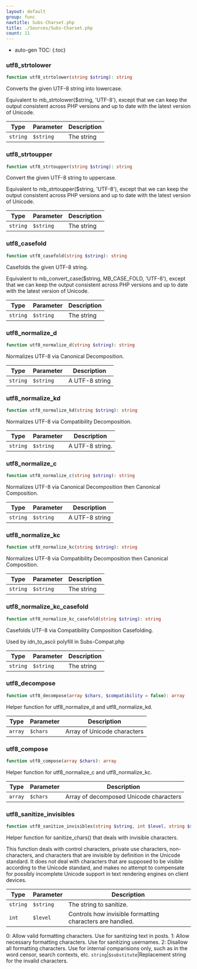```yaml
---
layout: default
group: func
navtitle: Subs-Charset.php
title: ./Sources/Subs-Charset.php
count: 11
---
```

* auto-gen TOC:
{:toc}
### utf8_strtolower

```php
function utf8_strtolower(string $string): string
```
Converts the given UTF-8 string into lowercase.

Equivalent to mb_strtolower($string, 'UTF-8'), except that we can keep the
output consistent across PHP versions and up to date with the latest version
of Unicode.

Type|Parameter|Description
---|---|---
`string`|`$string`|The string

### utf8_strtoupper

```php
function utf8_strtoupper(string $string): string
```
Convert the given UTF-8 string to uppercase.

Equivalent to mb_strtoupper($string, 'UTF-8'), except that we can keep the
output consistent across PHP versions and up to date with the latest version
of Unicode.

Type|Parameter|Description
---|---|---
`string`|`$string`|The string

### utf8_casefold

```php
function utf8_casefold(string $string): string
```
Casefolds the given UTF-8 string.

Equivalent to mb_convert_case($string, MB_CASE_FOLD, 'UTF-8'), except that
we can keep the output consistent across PHP versions and up to date with
the latest version of Unicode.

Type|Parameter|Description
---|---|---
`string`|`$string`|The string

### utf8_normalize_d

```php
function utf8_normalize_d(string $string): string
```
Normalizes UTF-8 via Canonical Decomposition.



Type|Parameter|Description
---|---|---
`string`|`$string`|A UTF-8 string

### utf8_normalize_kd

```php
function utf8_normalize_kd(string $string): string
```
Normalizes UTF-8 via Compatibility Decomposition.



Type|Parameter|Description
---|---|---
`string`|`$string`|A UTF-8 string.

### utf8_normalize_c

```php
function utf8_normalize_c(string $string): string
```
Normalizes UTF-8 via Canonical Decomposition then Canonical Composition.



Type|Parameter|Description
---|---|---
`string`|`$string`|A UTF-8 string

### utf8_normalize_kc

```php
function utf8_normalize_kc(string $string): string
```
Normalizes UTF-8 via Compatibility Decomposition then Canonical Composition.



Type|Parameter|Description
---|---|---
`string`|`$string`|The string

### utf8_normalize_kc_casefold

```php
function utf8_normalize_kc_casefold(string $string): string
```
Casefolds UTF-8 via Compatibility Composition Casefolding.

Used by idn_to_ascii polyfill in Subs-Compat.php

Type|Parameter|Description
---|---|---
`string`|`$string`|The string

### utf8_decompose

```php
function utf8_decompose(array $chars, $compatibility = false): array
```
Helper function for utf8_normalize_d and utf8_normalize_kd.



Type|Parameter|Description
---|---|---
`array`|`$chars`|Array of Unicode characters

### utf8_compose

```php
function utf8_compose(array $chars): array
```
Helper function for utf8_normalize_c and utf8_normalize_kc.



Type|Parameter|Description
---|---|---
`array`|`$chars`|Array of decomposed Unicode characters

### utf8_sanitize_invisibles

```php
function utf8_sanitize_invisibles(string $string, int $level, string $substitute): string
```
Helper function for sanitize_chars() that deals with invisible characters.

This function deals with control characters, private use characters,
non-characters, and characters that are invisible by definition in the
Unicode standard. It does not deal with characters that are supposed to be
visible according to the Unicode standard, and makes no attempt to compensate
for possibly incomplete Unicode support in text rendering engines on client
devices.

Type|Parameter|Description
---|---|---
`string`|`$string`|The string to sanitize.
`int`|`$level`|Controls how invisible formatting characters are handled.
0: Allow valid formatting characters. Use for sanitizing text in posts.
1: Allow necessary formatting characters. Use for sanitizing usernames.
2: Disallow all formatting characters. Use for internal comparisions
   only, such as in the word censor, search contexts, etc.
`string`|`$substitute`|Replacement string for the invalid characters.

